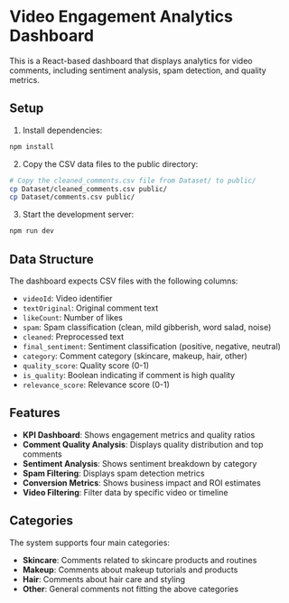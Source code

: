 # Video Engagement Analytics Dashboard

This is a React-based dashboard that displays analytics for video comments, including sentiment analysis, spam detection, and quality metrics.

## Setup

1. Install dependencies:
```bash
npm install
```

2. Copy the CSV data files to the public directory:
```bash
# Copy the cleaned_comments.csv file from Dataset/ to public/
cp Dataset/cleaned_comments.csv public/
cp Dataset/comments.csv public/
```

3. Start the development server:
```bash
npm run dev
```

## Data Structure

The dashboard expects CSV files with the following columns:
- `videoId`: Video identifier
- `textOriginal`: Original comment text
- `likeCount`: Number of likes
- `spam`: Spam classification (clean, mild gibberish, word salad, noise)
- `cleaned`: Preprocessed text
- `final_sentiment`: Sentiment classification (positive, negative, neutral)
- `category`: Comment category (skincare, makeup, hair, other)
- `quality_score`: Quality score (0-1)
- `is_quality`: Boolean indicating if comment is high quality
- `relevance_score`: Relevance score (0-1)

## Features

- **KPI Dashboard**: Shows engagement metrics and quality ratios
- **Comment Quality Analysis**: Displays quality distribution and top comments
- **Sentiment Analysis**: Shows sentiment breakdown by category
- **Spam Filtering**: Displays spam detection metrics
- **Conversion Metrics**: Shows business impact and ROI estimates
- **Video Filtering**: Filter data by specific video or timeline

## Categories

The system supports four main categories:
- **Skincare**: Comments related to skincare products and routines
- **Makeup**: Comments about makeup tutorials and products
- **Hair**: Comments about hair care and styling
- **Other**: General comments not fitting the above categories
